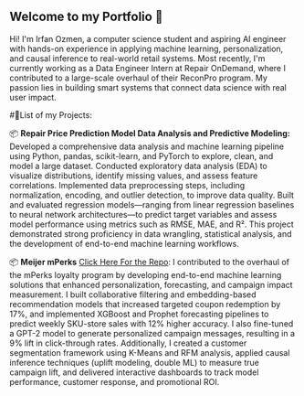 ## Welcome to my Portfolio 👋

Hi! I'm Irfan Ozmen, a computer science student and aspiring AI engineer with hands-on experience in applying machine learning, personalization, and causal inference to real-world retail systems. Most recently, I'm currently working as a Data Engineer Intern at Repair OnDemand, where I contributed to a large-scale overhaul of their ReconPro program. My passion lies in building smart systems that connect data science with real user impact.

#📝List of my Projects:

📦 **Repair Price Prediction Model Data Analysis and Predictive Modeling:**
Developed a comprehensive data analysis and machine learning pipeline using Python, pandas, scikit-learn, and PyTorch to explore, clean, and model a large dataset. Conducted exploratory data analysis (EDA) to visualize distributions, identify missing values, and assess feature correlations. Implemented data preprocessing steps, including normalization, encoding, and outlier detection, to improve data quality. Built and evaluated regression models—ranging from linear regression baselines to neural network architectures—to predict target variables and assess model performance using metrics such as RMSE, MAE, and R². This project demonstrated strong proficiency in data wrangling, statistical analysis, and the development of end-to-end machine learning workflows.

📦 **Meijer mPerks** [Click Here For the Repo](https://github.com/IrfanOzmen25/Meijer_mPerks_Sample_Reward_Program):
I contributed to the overhaul of the mPerks loyalty program by developing end-to-end machine learning solutions that enhanced personalization, forecasting, and campaign impact measurement. I built collaborative filtering and embedding-based recommendation models that increased targeted coupon redemption by 17%, and implemented XGBoost and Prophet forecasting pipelines to predict weekly SKU-store sales with 12% higher accuracy. I also fine-tuned a GPT-2 model to generate personalized campaign messages, resulting in a 9% lift in click-through rates. Additionally, I created a customer segmentation framework using K-Means and RFM analysis, applied causal inference techniques (uplift modeling, double ML) to measure true campaign lift, and delivered interactive dashboards to track model performance, customer response, and promotional ROI.
<!--
**IrfanOzmen25/IrfanOzmen25** is a ✨ _special_ ✨ repository because its `README.md` (this file) appears on your GitHub profile.

Here are some ideas to get you started:

- 🔭 I’m currently working on ...
- 🌱 I’m currently learning ...
- 👯 I’m looking to collaborate on ...
- 🤔 I’m looking for help with ...
- 💬 Ask me about ...
- 📫 How to reach me: ...
- 😄 Pronouns: ...
- ⚡ Fun fact: ...
-->

